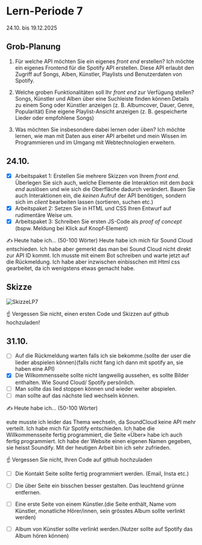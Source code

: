# Lern-Periode 7

24.10. bis 19.12.2025

## Grob-Planung

1. Für welche API möchten Sie ein eigenes *front end* erstellen?
Ich möchte ein eigenes Frontend für die Spotify API erstellen. Diese API erlaubt den Zugriff auf Songs, Alben, Künstler, Playlists und Benutzerdaten von Spotify.

3. Welche groben Funktionalitäten soll Ihr *front end* zur Verfügung stellen?
Songs, Künstler und Alben über eine Suchleiste finden können
Details zu einem Song oder Künstler anzeigen (z. B. Albumcover, Dauer, Genre, Popularität)
Eine eigene Playlist-Ansicht anzeigen (z. B. gespeicherte Lieder oder empfohlene Songs)

5. Was möchten Sie insbesondere dabei lernen oder üben?
Ich möchte lernen, wie man mit Daten aus einer API arbeitet und mein Wissen im Programmieren und im Umgang mit Webtechnologien erweitern.

## 24.10.

- [X] Arbeitspaket 1: Erstellen Sie mehrere Skizzen von Ihrem *front end*. Überlegen Sie sich auch, welche Elemente die Interaktion mit dem *back end* auslösen und wie sich die Oberfläche dadurch verändert. Bauen Sie auch Interaktionen ein, die *keinen* Aufruf der API benötigen, sondern sich im *client* bearbeiten lassen (sortieren, suchen etc.)
- [X] Arbeitspaket 2: Setzen Sie in HTML und CSS Ihren Entwurf auf rudimentäre Weise um.
- [X] Arbeitspaket 3: Schreiben Sie ersten JS-Code als *proof of concept* (bspw. Meldung bei Klick auf Knopf-Element)

✍️ Heute habe ich... (50-100 Wörter)
Heute habe ich mich für Sound Cloud entschieden. Ich habe aber gemerkt das man bei Sound Cloud nicht direkt zur API ID kommt. Ich musste mit einem Bot schreiben und warte jetzt auf die Rückmeldung. Ich habe aber inzwischen einbisschen mit Html css gearbeitet, da ich wenigstens etwas gemacht habe.
## Skizze
![SkizzeLP7](https://github.com/user-attachments/assets/cfcf266c-7aa5-4814-91cb-694e3728569a)



☝️ Vergessen Sie nicht, einen ersten Code und Skizzen auf github hochzuladen!

## 31.10.

- [ ] Auf die Rückmeldung warten falls ich sie bekomme.(sollte der user die lieder abspielen können)(falls nicht fang ich dann mit spotify an, sie haben eine API)
- [X] Die Wilkommensseite sollte nicht langweilig aussehen, es sollte Bilder enthalten. Wie Sound Cloud/ Spotify persönlich.
- [ ] Man sollte das lied stoppen können und wieder weiter abspielen.
- [ ] man sollte auf das nächste lied wechseln können.

✍️ Heute habe ich... (50-100 Wörter)

eute musste ich leider das Thema wechseln, da SoundCloud keine API mehr verteilt. Ich habe mich für Spotify entschieden. Ich habe die Willkommensseite fertig programmiert, die Seite «Über» habe ich auch fertig programmiert. Ich habe der Website einen eigenen Namen gegeben, sie heisst Soundify. Mit der heutigen Arbeit bin ich sehr zufrieden.

☝️ Vergessen Sie nicht, Ihren Code auf github hochzuladen

- [ ] Die Kontakt Seite sollte fertig programmiert werden. (Email, Insta etc.)
- [ ] Die über Seite ein bisschen besser gestalten. Das leuchtend grünne entfernen.
- [ ] Eine erste Seite von einem Künstler.(die Seite enthält, Name vom Künstler, monatliche Hörer/innen, sein grösstes Album sollte verlinkt werden)
- [ ] Album von Künstler sollte verlinkt werden.(Nutzer sollte auf Spotify das Album hören können)





